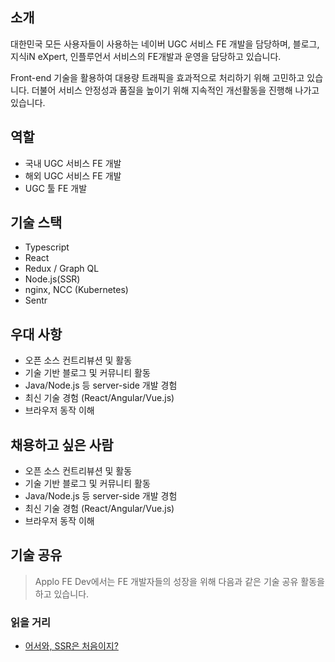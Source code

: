 ## 소개

대한민국 모든 사용자들이 사용하는 네이버 UGC 서비스 FE 개발을 담당하며,
블로그, 지식iN eXpert, 인플루언서 서비스의 FE개발과 운영을 담당하고 있습니다.

Front-end 기술을 활용하여 대용량 트래픽을 효과적으로 처리하기 위해 고민하고 있습니다.
더불어 서비스 안정성과 품질을 높이기 위해 지속적인 개선활동을 진행해 나가고 있습니다.

## 역할

- 국내 UGC 서비스 FE 개발
- 해외 UGC 서비스 FE 개발
- UGC 툴 FE 개발

## 기술 스택

- Typescript
- React
- Redux / Graph QL
- Node.js(SSR)
- nginx, NCC (Kubernetes)
- Sentr

## 우대 사항

- 오픈 소스 컨트리뷰션 및 활동
- 기술 기반 블로그 및 커뮤니티 활동
- Java/Node.js 등 server-side 개발 경험
- 최신 기술 경험 (React/Angular/Vue.js)
- 브라우저 동작 이해

## 채용하고 싶은 사람

- 오픈 소스 컨트리뷰션 및 활동
- 기술 기반 블로그 및 커뮤니티 활동
- Java/Node.js 등 server-side 개발 경험
- 최신 기술 경험 (React/Angular/Vue.js)
- 브라우저 동작 이해

## 기술 공유
> Applo FE Dev에서는 FE 개발자들의 성장을 위해 다음과 같은 기술 공유 활동을 하고 있습니다.

### 읽을 거리
- [어서와, SSR은 처음이지?](https://d2.naver.com/helloworld/7804182)